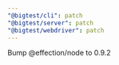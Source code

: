 ```yaml
---
"@bigtest/cli": patch
"@bigtest/server": patch
"@bigtest/webdriver": patch
---
```


Bump @effection/node to 0.9.2
